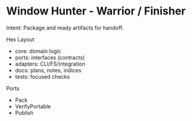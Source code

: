 <!-- Updated: 2025-09-18T13:32:25.845Z -->
# Window Hunter - Warrior / Finisher

Intent: Package and ready artifacts for handoff.

Hex Layout
- core: domain logic
- ports: interfaces (contracts)
- adapters: CLI/FS/integration
- docs: plans, notes, indices
- tests: focused checks

Ports
- Pack
- VerifyPortable
- Publish
